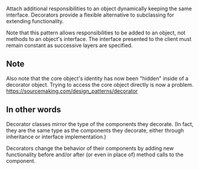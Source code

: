 Attach additional responsibilities to an object dynamically keeping the same interface. Decorators provide a flexible alternative to subclassing for extending functionality.
 
Note that this pattern allows responsibilities to be added to an object, not methods to an object's interface. The interface presented to the client must remain constant as successive layers are specified.
 
Note
---
Also note that the core object's identity has now been "hidden" inside of a decorator object. Trying to access the core object directly is now a problem.
https://sourcemaking.com/design_patterns/decorator

In other words
---
Decorator classes mirror the type of the components they decorate. (In fact, they are the same type as the components they decorate, either through inheritance or interface implementation.)

Decorators change the behavior of their components by adding new functionality before and/or after (or even in place of) method calls to the component. 